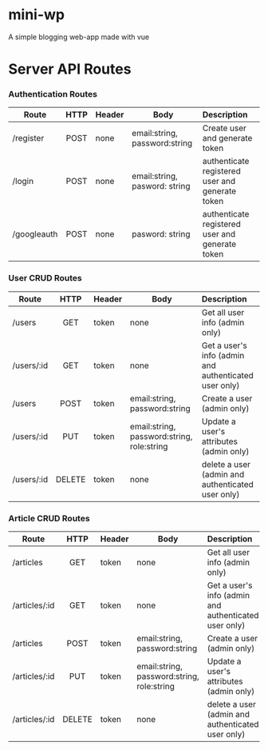 # mini-wp

A simple blogging web-app made with vue

# Server API Routes


### Authentication Routes

| Route         | HTTP          | Header | Body| Description          | 
| ------------- |:-------------:|-----------| ------------| :------------------- |
| /register     | POST      |none  | email:string, password:string | Create user and generate token   | 
| /login| POST | none | email:string, pasword: string | authenticate registered user and generate token |
| /googleauth| POST | none | pasword: string | authenticate registered user and generate token |

### User CRUD Routes

| Route         | HTTP          | Header | Body| Description          | 
| ------------- |:-------------:|-----------| ------------| :------------------- |
| /users    | GET   |token  | none |Get all user info (admin only)   | 
| /users/:id| GET | token | none | Get a user's info (admin and authenticated user only) |
| /users    | POST   |token  | email:string, password:string |Create  a user (admin only)   | 
| /users/:id    | PUT |token  | email:string, password:string, role:string |Update a user's attributes (admin only)   |
| /users/:id    | DELETE |token  | none |delete a user (admin and authenticated user only)   |

### Article CRUD Routes
| Route         | HTTP          | Header | Body| Description          | 
| ------------- |:-------------:|-----------| ------------| :------------------- |
| /articles    | GET   |token  | none |Get all user info (admin only)   | 
| /articles/:id| GET | token | none | Get a user's info (admin and authenticated user only) |
| /articles    | POST   |token  | email:string, password:string |Create  a user (admin only)   | 
| /articles/:id    | PUT |token  | email:string, password:string, role:string |Update a user's attributes (admin only)   |
| /articles/:id    | DELETE |token  | none |delete a user (admin and authenticated user only)   |
